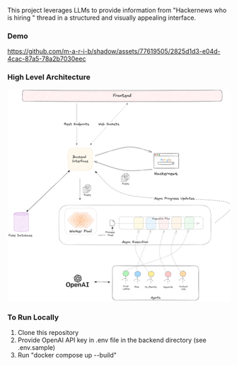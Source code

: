 This project leverages LLMs to provide information from "Hackernews who is hiring <month> <year>" thread in a structured and visually appealing interface.


### Demo

https://github.com/m-a-r-i-b/shadow/assets/77619505/2825d1d3-e04d-4cac-87a5-78a2b7030eec



### High Level Architecture

<img src="https://github.com/m-a-r-i-b/hackernews-job-finder/blob/main/system-overview.png" />


### To Run Locally
1) Clone this repository
2) Provide OpenAI API key in .env file in the backend directory (see .env.sample)
3) Run "docker compose up --build"
